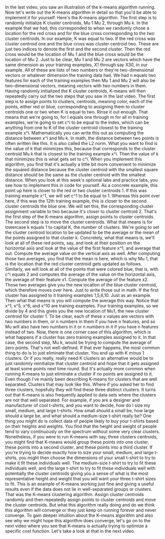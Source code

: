 In the last video, you saw an illustration of the k-means algorithm running. Now let's write out the K-means algorithm in detail so that you'd be able to implement it for yourself. Here's the K-means algorithm. The first step is to randomly initialize K cluster centroids, Mu 1 Mu 2, through Mu k. In the example that we had, this corresponded to when we randomly chose a location for the red cross and for the blue cross corresponding to the two cluster centroids. In our example, K was equal to two. If the red cross was cluster centroid one and the blue cross was cluster centroid two. These are just two indices to denote the first and the second cluster. Then the red cross would be the location of Mu 1 and the blue cross would be the location of Mu 2. Just to be clear, Mu 1 and Mu 2 are vectors which have the same dimension as your training examples, X1 through say X30, in our example. All of these are lists of two numbers or they're two-dimensional vectors or whatever dimension the training data had. We had n equals two features for each of the training examples then Mu 1 and Mu 2 will also be two-dimensional vectors, meaning vectors with two numbers in them. Having randomly initialized the K cluster centroids, K-means will then repeatedly carry out the two steps that you saw in the last video. The first step is to assign points to clusters, centroids, meaning color, each of the points, either red or blue, corresponding to assigning them to cluster centroids one or two when K is equal to two. Rinse it out enough. That means that we're going to, for I equals one through m for all m training examples, we're going to set c^i to be equal to the index, which can be anything from one to K of the cluster centroid closest to the training example x^i. Mathematically you can write this out as computing the distance between x^i and Mu k. In math, the distance between two points is often written like this. It is also called the L2 norm. What you want to find is the value of k that minimizes this, because that corresponds to the cluster centroid Mu k that is closest to the training example x^i. Then the value of k that minimizes this is what gets set to c^i. When you implement this algorithm, you find that it's actually a little bit more convenient to minimize the squared distance because the cluster centroid with the smallest square distance should be the same as the cluster centroid with the smallest distance. When you look at this week's optional labs and practice labs, you see how to implement this in code for yourself. As a concrete example, this point up here is closer to the red or two cluster centroids 1. If this was training example x^1, we will set c^1 to be equal to 1. Whereas this point over here, if this was the 12th training example, this is closer to the second cluster centroids the blue one. We will set this, the corresponding cluster assignment variable to two because it's closer to cluster centroid 2. That's the first step of the K-means algorithm, assign points to cluster centroids. The second step is to move the cluster centroids. What that means is for lowercase k equals 1 to capital K, the number of clusters. We're going to set the cluster centroid location to be updated to be the average or the mean of the points assigned to that cluster k. Concretely, what that means is, we'll look at all of these red points, say, and look at their position on the horizontal axis and look at the value of the first feature x^1, and average that out. Compute the average value on the vertical axis as well. After computing those two averages, you find that the mean is here, which is why Mu 1, that is the location that the red cluster centroid gets updated as follows. Similarly, we will look at all of the points that were colored blue, that is, with c^i equals 2 and computes the average of the value on the horizontal axis, the average of their feature x1. Compute the average of the feature x2. Those two averages give you the new location of the blue cluster centroid, which therefore moves over here. Just to write those out in math. If the first cluster has assigned to it training examples 1,5,6,10. Just as an example. Then what that means is you will compute the average this way. Notice that x^1, x^5, x^6, and x^10 are training examples. Four training examples, so we divide by 4 and this gives you the new location of Mu1, the new cluster centroid for cluster 1. To be clear, each of these x values are vectors with two numbers in them, or n numbers in them if you have n features, and so Mu will also have two numbers in it or n numbers in it if you have n features instead of two. Now, there is one corner case of this algorithm, which is what happens if a cluster has zero training examples assigned to it. In that case, the second step, Mu k, would be trying to compute the average of zero points. That's not well-defined. If that ever happens, the most common thing to do is to just eliminate that cluster. You end up with K minus 1 clusters. Or if you really, really need K clusters an alternative would be to just randomly reinitialize that cluster centroid and hope that it gets assigned at least some points next time round. But it's actually more common when running K-means to just eliminate a cluster if no points are assigned to it. Even though I've mainly been describing K-means for clusters that are well separated. Clusters that may look like this. Where if you asked her to find three clusters, hopefully they will find these three distinct clusters. It turns out that K-means is also frequently applied to data sets where the clusters are not that well separated. For example, if you are a designer and manufacturer of cool t-shirts, and you want to decide, how do I size my small, medium, and large t-shirts. How small should a small be, how large should a large be, and what should a medium-size t-shirt really be? One thing you might do is collect data of people likely to buy your t-shirts based on their heights and weights. You find that the height and weight of people tend to vary continuously on the spectrum without some very clear clusters. Nonetheless, if you were to run K-means with say, three clusters centroids, you might find that K-means would group these points into one cluster, these points into a second cluster, and these points into a third cluster. If you're trying to decide exactly how to size your small, medium, and large t-shirts, you might then choose the dimensions of your small t-shirt to try to make it fit these individuals well. The medium-size t-shirt to try to fit these individuals well, and the large t-shirt to try to fit these individuals well with potentially the cluster centroids giving you a sense of what is the most representative height and weight that you will want your three t-shirt sizes to fit. This is an example of K-means working just fine and giving a useful results even if the data does not lie in well-separated groups or clusters. That was the K-means clustering algorithm. Assign cluster centroids randomly and then repeatedly assign points to cluster centroids and move the cluster centroids. But what this algorithm really doing and do we think this algorithm will converge or they just keep on running forever and never converge. To gain deeper intuition about the K-means algorithm and also see why we might hope this algorithm does converge, let's go on to the next video where you see that K-means is actually trying to optimize a specific cost function. Let's take a look at that in the next video.